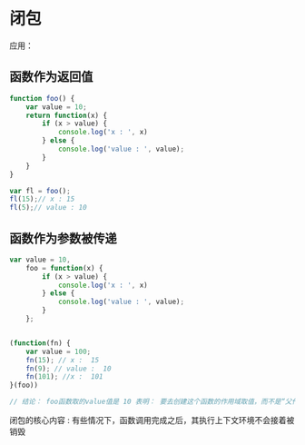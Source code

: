 # 闭包

应用：

## 函数作为返回值

```javascript
function foo() {
    var value = 10;
    return function(x) {
        if (x > value) {
            console.log('x : ', x)
        } else {
            console.log('value : ', value);
        }
    }
}

var fl = foo();
fl(15);// x : 15
fl(5);// value : 10

```

## 函数作为参数被传递

```javascript
var value = 10,
    foo = function(x) {
        if (x > value) {
            console.log('x : ', x)
        } else {
            console.log('value : ', value);
        }
    };


(function(fn) {
    var value = 100;
    fn(15); // x :  15
    fn(9); // value :  10
    fn(101); //x :  101
}(foo))

// 结论： foo函数取的value值是 10 表明： 要去创建这个函数的作用域取值，而不是“父作用域”
```

闭包的核心内容 : 有些情况下，函数调用完成之后，其执行上下文环境不会接着被销毁

